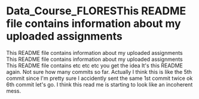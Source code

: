 # Data_Course_FLORESThis README file contains information about my uploaded assignments
This README file contains information about my uploaded assignments
This README file contains information about my uploaded assignments
This README file contains etc etc etc you get the idea
It's this README again. Not sure how many commits so far.
Actually I think this is like the 5th commit since I'm pretty sure I accidently sent the same 1st commit twice
ok 6th commit let's go.
I think this read me is starting to look like an incoherent mess.
